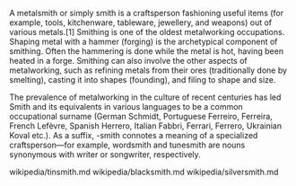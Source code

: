 
A metalsmith or simply smith is a craftsperson fashioning useful items (for example, tools, kitchenware, tableware, jewellery, and weapons) out of various metals.[1] Smithing is one of the oldest metalworking occupations. Shaping metal with a hammer (forging) is the archetypical component of smithing. Often the hammering is done while the metal is hot, having been heated in a forge. Smithing can also involve the other aspects of metalworking, such as refining metals from their ores (traditionally done by smelting), casting it into shapes (founding), and filing to shape and size.

The prevalence of metalworking in the culture of recent centuries has led Smith and its equivalents in various languages to be a common occupational surname (German Schmidt, Portuguese Ferreiro, Ferreira, French Lefèvre, Spanish Herrero, Italian Fabbri, Ferrari, Ferrero, Ukrainian Koval etc.). As a suffix, -smith connotes a meaning of a specialized craftsperson—for example, wordsmith and tunesmith are nouns synonymous with writer or songwriter, respectively.

wikipedia/tinsmith.md
wikipedia/blacksmith.md
wikipedia/silversmith.md
